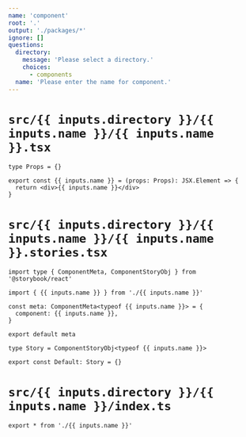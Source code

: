 ```yaml
---
name: 'component'
root: '.'
output: './packages/*'
ignore: []
questions:
  directory:
    message: 'Please select a directory.'
    choices:
      - components
  name: 'Please enter the name for component.'
---
```


# `src/{{ inputs.directory }}/{{ inputs.name }}/{{ inputs.name }}.tsx`

```tsx
type Props = {}

export const {{ inputs.name }} = (props: Props): JSX.Element => {
  return <div>{{ inputs.name }}</div>
}

```

# `src/{{ inputs.directory }}/{{ inputs.name }}/{{ inputs.name }}.stories.tsx`

```tsx
import type { ComponentMeta, ComponentStoryObj } from '@storybook/react'

import { {{ inputs.name }} } from './{{ inputs.name }}'

const meta: ComponentMeta<typeof {{ inputs.name }}> = {
  component: {{ inputs.name }},
}

export default meta

type Story = ComponentStoryObj<typeof {{ inputs.name }}>

export const Default: Story = {}

```

# `src/{{ inputs.directory }}/{{ inputs.name }}/index.ts`

```tsx
export * from './{{ inputs.name }}'
```
